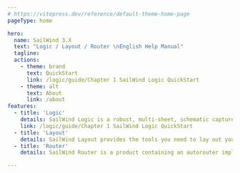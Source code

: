 ```yaml
---
# https://vitepress.dev/reference/default-theme-home-page
pageType: home

hero:
  name: SailWind 3.X
  text: "Logic / Layout / Router \nEnglish Help Manual"
  tagline: 
  actions:
    - theme: brand
      text: QuickStart
      link: /logic/guide/Chapter 1 SailWind Logic QuickStart
    - theme: alt
      text: About
      link: /about
features:
  - title: 'Logic'
    details: SailWind Logic is a robust, multi-sheet, schematic capture solution that builds an effective front-end environment for SailWind Layout.
    link: /logic/guide/Chapter 1 SailWind Logic QuickStart
  - title: 'Layout'
    details: SailWind Layout provides the tools you need to lay out your PCB design, from creating a decal library for your components to generating output for fabrication.
  - title: 'Router'
    details: SailWind Router is a product containing an autorouter implemented on Latium technology.

---
```

